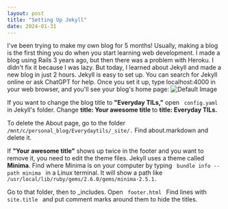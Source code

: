 ```yaml
---
layout: post
title: "Setting Up Jekyll"
date: 2024-01-31
---
```

I've been trying to make my own blog for 5 months! Usually, making a blog is the first thing you do when you start learning web development. I made a blog using Rails 3 years ago, but then there was a problem with Heroku. I didn't fix it because I was lazy. But today, I learned about Jekyll and made a new blog in just 2 hours. Jekyll is easy to set up. You can search for Jekyll online or ask ChatGPT for help. Once you set it up, type localhost:4000 in your web browser, and you'll see your blog's home page:
![Default Image](https://kinsta.com/wp-content/uploads/2023/03/minima-jekyll-theme.jpg)

If you want to change the blog title to <b>"Everyday TILs,"</b> open <code> config.yaml </code> in Jekyll's folder. Change <b> title: Your awesome title </b> to <b>title: Everyday TILs.</b>

To delete the About page, go to the folder <code>/mnt/c/personal_blog/Everydaytils/_site/.</code> Find about.markdown and delete it.

If <b>"Your awesome title"</b> shows up twice in the footer and you want to remove it, you need to edit the theme files. Jekyll uses a theme called <b>Minima</b>. Find where Minima is on your computer by typing <code> bundle info --path minima </code> in a Linux terminal. It will show a path like <code> /usr/local/lib/ruby/gems/2.6.0/gems/minima-2.5.1.</code>

Go to that folder, then to _includes. Open <code> footer.html </code> Find lines with <code> site.title </code> and put comment marks <!-- --> around them to hide the titles.